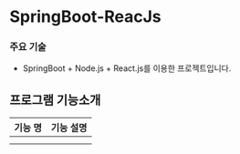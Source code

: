 # SpringBoot-ReacJs

### 주요 기술
 - SpringBoot + Node.js + React.js를 이용한 프로젝트입니다.

## 프로그램 기능소개

|      기능 명       |                       기능 설명                        |
| :----------------: | :----------------------------------------------------: |
|  |  |
|         |                  |
